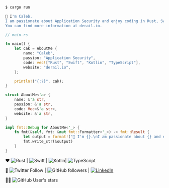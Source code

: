 ```sh
$ cargo run

👋 I'm Caleb.
I am passionate about Application Security and enjoy coding in Rust, Swift, Kotlin and TypeScript.
You can find more information at derail.io.
```

```rust
// main.rs

fn main() {
    let cak = AboutMe {
        name: "Caleb",
        passion: "Application Security",
        code: vec!["Rust", "Swift", "Kotlin", "TypeScript"],
        website: "derail.io",
    };

    println!("{:?}", cak);
}

struct AboutMe<'a> {
    name: &'a str,
    passion: &'a str,
    code: Vec<&'a str>,
    website: &'a str,
}

impl fmt::Debug for AboutMe<'_> {
    fn fmt(&self, fmt: &mut fmt::Formatter<'_>) -> fmt::Result {
        let output = format!("👋 I'm {}.\nI am passionate about {} and enjoy coding in {} and {}.\nYou can find more information at {}.",self.name, self.passion, self.code[..3].join(", "), self.code[3], self.website);
        fmt.write_str(&output)
    }
}
```


 ♥️ ![Rust](https://img.shields.io/badge/-Rust-grey?style=flat-square&logo=Rust) | ![Swift](https://img.shields.io/badge/-Swift-grey?style=flat-square&logo=Swift) | ![Kotlin](https://img.shields.io/badge/-Kotlin-grey?style=flat-square&logo=Kotlin)| ![TypeScript](https://img.shields.io/badge/-TypeScript-grey?style=flat-square&logo=TypeScript)

📇 ![Twitter Follow](https://img.shields.io/twitter/follow/cak?color=purple&label=Twitter%20%40OptionalValue&style=flat-square) | ![GitHub followers](https://img.shields.io/github/followers/cak?color=purple&label=Follow%20GitHub&logoColor=blue&style=flat-square) | [![LinkedIn](https://img.shields.io/badge/-LinkedIn-grey?style=flat-square&logo=Linkedin&color=grey&logoColor=blue&link=https://www.linkedin.com/in/calebk/)](https://www.linkedin.com/in/calebk/) 

👨‍💻 ![GitHub User's stars](https://img.shields.io/github/stars/cak?affiliations=OWNER,ORGANIZATION_MEMBER&color=purple&style=flat-square) 